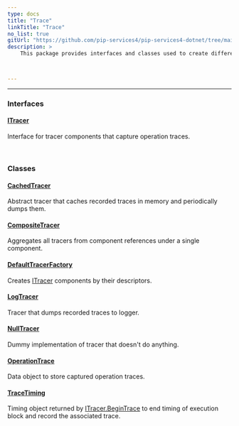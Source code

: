 ```yaml
---
type: docs
title: "Trace"
linkTitle: "Trace"
no_list: true
gitUrl: "https://github.com/pip-services4/pip-services4-dotnet/tree/main/pip-services4-observability-dotnet"
description: >
    This package provides interfaces and classes used to create different types of tracers. The main tools available from this package are a tracer factory and a tracer composite class. The first allows to create a factory for tracers, and the second to combine different tracers into one. Additionally, it provides tracers that allow to store their contents in memory and logs. 



---
```

---

<div class="module-body"> 

### Interfaces

#### [ITracer](itracer)
Interface for tracer components that capture operation traces.

<br>

### Classes

#### [CachedTracer](cached_tracer)
Abstract tracer that caches recorded traces in memory and periodically dumps them.

#### [CompositeTracer](composite_tracer)
Aggregates all tracers from component references under a single component.

#### [DefaultTracerFactory](default_tracer_factory)
Creates [ITracer](itracer) components by their descriptors.

#### [LogTracer](log_tracer)
Tracer that dumps recorded traces to logger.

#### [NullTracer](null_tracer)
Dummy implementation of tracer that doesn't do anything.

#### [OperationTrace](operation_trace)
Data object to store captured operation traces.

#### [TraceTiming](trace_timing)
Timing object returned by [ITracer.BeginTrace](itracer/#beginTrace) to end timing
of execution block and record the associated trace.


</div>

